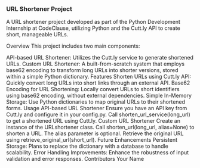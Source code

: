 ### URL Shortener Project

A URL shortener project developed as part of the Python Development Internship at CodeClause, utilizing Python and the Cutt.ly API to create short, manageable URLs.

Overview
This project includes two main components:

API-based URL Shortener: Utilizes the Cutt.ly service to generate shortened URLs.
Custom URL Shortener: A built-from-scratch system that employs base62 encoding to transform long URLs into shorter versions, stored within a simple Python dictionary.
Features
Shorten URLs using Cutt.ly API: Quickly convert long URLs into short links through an external API.
Base62 Encoding for URL Shortening: Locally convert URLs to short identifiers using base62 encoding, without external dependencies.
Simple In-Memory Storage: Use Python dictionaries to map original URLs to their shortened forms.
Usage
API-based URL Shortener
Ensure you have an API key from Cutt.ly and configure it in your config.py.
Call shorten_url_service(long_url) to get a shortened URL using Cutt.ly.
Custom URL Shortener
Create an instance of the URLshortener class.
Call shorten_url(long_url, alias=None) to shorten a URL. The alias parameter is optional.
Retrieve the original URL using retrieve_original_url(short_url).
Future Enhancements
Persistent Storage: Plans to replace the dictionary with a database to handle scalability.
Error Handling Improvements: Enhance the robustness of input validation and error responses.
Contributors
Your Name
